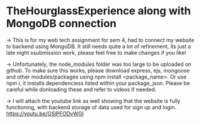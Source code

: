 # TheHourglassExperience along with MongoDB connection
-> This is for my web tech assignment for sem 4, had to connect my website to backend using MongoDB.
It still needs quite a lot of refinement, its just a late night ssubmission work, please feel free to make changes if you like!

-> Unfortunately, the node_modules folder was too large to be uploaded on github. To make sure this works, please download express, ejs, mongoose and other modules/packages using npm install <package_name>. Or use npm i, it installs dependenciess listed within your package_json. Please be careful while donloading these and refer to videos if needed.

-> I will attach the youtube link as well showing that the website is fully functioning, with backend storage of data used for sign up and login.
https://youtu.be/GSiPFODvWGI
